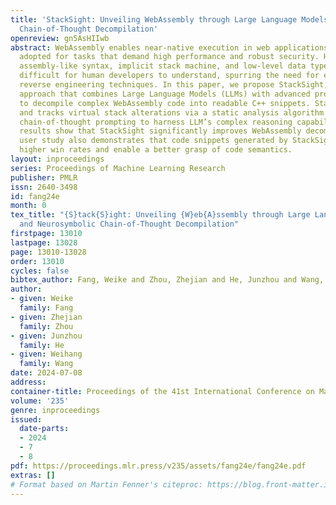 ```yaml
---
title: 'StackSight: Unveiling WebAssembly through Large Language Models and Neurosymbolic
  Chain-of-Thought Decompilation'
openreview: gn5AsHIIwb
abstract: WebAssembly enables near-native execution in web applications and is increasingly
  adopted for tasks that demand high performance and robust security. However, its
  assembly-like syntax, implicit stack machine, and low-level data types make it extremely
  difficult for human developers to understand, spurring the need for effective WebAssembly
  reverse engineering techniques. In this paper, we propose StackSight, a novel neurosymbolic
  approach that combines Large Language Models (LLMs) with advanced program analysis
  to decompile complex WebAssembly code into readable C++ snippets. StackSight visualizes
  and tracks virtual stack alterations via a static analysis algorithm and then applies
  chain-of-thought prompting to harness LLM’s complex reasoning capabilities. Evaluation
  results show that StackSight significantly improves WebAssembly decompilation. Our
  user study also demonstrates that code snippets generated by StackSight have significantly
  higher win rates and enable a better grasp of code semantics.
layout: inproceedings
series: Proceedings of Machine Learning Research
publisher: PMLR
issn: 2640-3498
id: fang24e
month: 0
tex_title: "{S}tack{S}ight: Unveiling {W}eb{A}ssembly through Large Language Models
  and Neurosymbolic Chain-of-Thought Decompilation"
firstpage: 13010
lastpage: 13028
page: 13010-13028
order: 13010
cycles: false
bibtex_author: Fang, Weike and Zhou, Zhejian and He, Junzhou and Wang, Weihang
author:
- given: Weike
  family: Fang
- given: Zhejian
  family: Zhou
- given: Junzhou
  family: He
- given: Weihang
  family: Wang
date: 2024-07-08
address:
container-title: Proceedings of the 41st International Conference on Machine Learning
volume: '235'
genre: inproceedings
issued:
  date-parts:
  - 2024
  - 7
  - 8
pdf: https://proceedings.mlr.press/v235/assets/fang24e/fang24e.pdf
extras: []
# Format based on Martin Fenner's citeproc: https://blog.front-matter.io/posts/citeproc-yaml-for-bibliographies/
---
```

